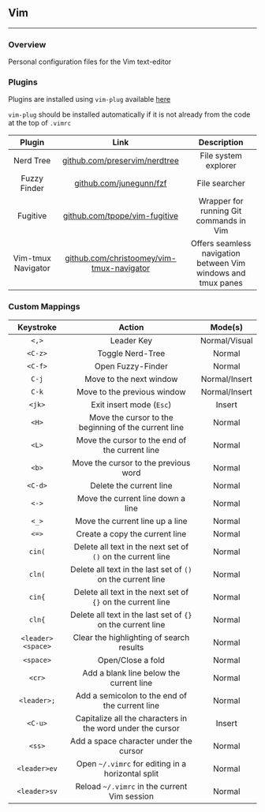 ## Vim
---
### Overview
Personal configuration files for the Vim text-editor

### Plugins
Plugins are installed using `vim-plug` available [here](https://github.com/junegunn/vim-plug)

`vim-plug` should be installed automatically if it is not already from the code at the top of
`.vimrc`

| Plugin | Link | Description |
| :---: | :---: | :---: |
| Nerd Tree | [github.com/preservim/nerdtree](https://github.com/preservim/nerdtree) | File system explorer |
| Fuzzy Finder |  [github.com/junegunn/fzf](https://github.com/junegunn/fzf#as-vim-plugin) | File searcher |
| Fugitive | [github.com/tpope/vim-fugitive](https://github.com/tpope/vim-fugitive) | Wrapper for running Git commands in Vim|
| Vim-tmux Navigator | [github.com/christoomey/vim-tmux-navigator](https://github.com/christoomey/vim-tmux-navigator) | Offers seamless navigation between Vim windows and tmux panes |

### Custom Mappings
| Keystroke | Action | Mode(s) |
| :---: | :---: | :---: |
| `<,>` | Leader Key | Normal/Visual |
| `<C-z>` | Toggle Nerd-Tree | Normal |
| `<C-f>` | Open Fuzzy-Finder | Normal |
| `C-j` | Move to the next window | Normal/Insert |
| `C-k` | Move to the previous window | Normal/Insert |
| `<jk>` | Exit insert mode (`Esc`) | Insert |
| `<H>` | Move the cursor to the beginning of the current line | Normal |
| `<L>` | Move the cursor to the end of the current line | Normal |
| `<b>` | Move the cursor to the previous word | Normal |
| `<C-d>`| Delete the current line | Normal |
| `<->` |  Move the current line down a line | Normal |
| `<_>` |  Move the current line up a line | Normal |
| `<=>` |  Create a copy the current line | Normal |
| `cin(`| Delete all text in the next set of `()` on the current line | Normal |
| `cln(`| Delete all text in the last set of `()` on the current line | Normal |
| `cin{`| Delete all text in the next set of `{}` on the current line | Normal |
| `cln{`| Delete all text in the last set of `{}` on the current line | Normal |
| `<leader><space>` | Clear the highlighting of search results | Normal |
| `<space>` | Open/Close a fold | Normal |
| `<cr>` | Add a blank line below the current line | Normal |
| `<leader>;`| Add a semicolon to the end of the current line | Normal |
| `<C-u>`| Capitalize all the characters in the word under the cursor | Insert |
| `<ss>` | Add a space character under the cursor | Normal |
| `<leader>ev` | Open `~/.vimrc` for editing in a horizontal split | Normal |
| `<leader>sv` | Reload `~/.vimrc` in the current Vim session | Normal |

